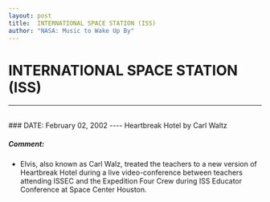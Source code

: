 ```yaml
---
layout: post
title:  INTERNATIONAL SPACE STATION (ISS)
author: "NASA: Music to Wake Up By"
---
```


# INTERNATIONAL SPACE STATION (ISS)
----
<br/>
### DATE: February 02, 2002
----
Heartbreak Hotel by Carl Waltz

##### Comment:
* Elvis, also known as Carl Walz, treated the teachers to a new version of Heartbreak Hotel during a live video-conference between teachers attending ISSEC and the Expedition Four Crew during ISS Educator Conference at Space Center Houston.
